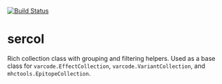 [![Build Status](https://travis-ci.org/iskandr/sercol.svg?branch=master)](https://travis-ci.org/iskandr/sercol)

# sercol
Rich collection class with grouping and filtering helpers. Used as a base class
for `varcode.EffectCollection`, `varcode.VariantCollection`, and `mhctools.EpitopeCollection`.
